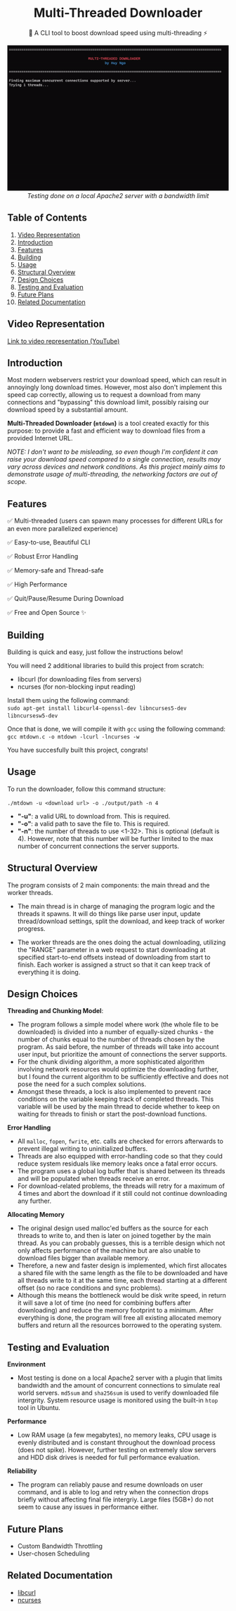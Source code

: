 <h1 style='text-align: center'> 
    Multi-Threaded Downloader 
</h1>

<p style='text-align: center'> 
    🚀 A CLI tool to boost download speed using multi-threading ⚡
</p>

<p style='text-align: center'>
    <img src="./download.gif" /><br>
    <i>Testing done on a local Apache2 server with a bandwidth limit</i>
</p>

## Table of Contents

1. [Video Representation](#video-representation)
2. [Introduction](#introduction)
3. [Features](#features)
4. [Building](#building)
5. [Usage](#usage)
6. [Structural Overview](#structural-overview)
7. [Design Choices](#design-choices)
8. [Testing and Evaluation](#testing-and-evaluation)
9. [Future Plans](#future-plans)
10. [Related Documentation](#related-documentation)

## Video Representation

[Link to video representation (YouTube)](https://www.youtube.com/watch?v=dQw4w9WgXcQ)

## Introduction

Most modern webservers restrict your download speed, which can result in annoyingly long download times. However, most also don't implement this speed cap correctly, allowing us to request a download from many connections and "bypassing" this download limit, possibly raising our download speed by a substantial amount.

**Multi-Threaded Downloader (`mtdown`)** is a tool created exactly for this purpose: to provide a fast and efficient way to download files from a provided Internet URL.

<i>NOTE: I don't want to be misleading, so even though I'm confident it can raise your download speed compared to a single connection, results may vary across devices and network conditions. As this project mainly aims to demonstrate usage of multi-threading, the networking factors are out of scope.</i>

## Features

✅ Multi-threaded (users can spawn many processes for different URLs for an even more parallelized experience)

✅ Easy-to-use, Beautiful CLI

✅ Robust Error Handling

✅ Memory-safe and Thread-safe

✅ High Performance

✅ Quit/Pause/Resume During Download

✅ Free and Open Source ✨

## Building

Building is quick and easy, just follow the instructions below!

You will need 2 additional libraries to build this project from scratch:

- libcurl (for downloading files from servers)
- ncurses (for non-blocking input reading)

Install them using the following command: <br>
`sudo apt-get install libcurl4-openssl-dev libncurses5-dev libncursesw5-dev`

Once that is done, we will compile it with `gcc` using the following command: <br>
`gcc mtdown.c -o mtdown -lcurl -lncurses -w`

You have succesfully built this project, congrats!

## Usage

To run the downloader, follow this command structure:

`./mtdown -u <download url> -o ./output/path -n 4`

- **"-u"**: a valid URL to download from. This is required.
- **"-o"**: a valid path to save the file to. This is required.
- **"-n"**: the number of threads to use <1-32>. This is optional (default is 4). However, note that this number will be further limited to the max number of concurrent connections the server supports.

## Structural Overview

The program consists of 2 main components: the main thread and the worker threads.

- The main thread is in charge of managing the program logic and the threads it spawns. It will do things like parse user input, update thread/download settings, split the download, and keep track of worker progress.

- The worker threads are the ones doing the actual downloading, utilizing the "RANGE" parameter in a web request to start downloading at specified start-to-end offsets instead of downloading from start to finish. Each worker is assigned a struct so that it can keep track of everything it is doing.

## Design Choices

**Threading and Chunking Model**:

- The program follows a simple model where work (the whole file to be downloaded) is divided into a number of equally-sized chunks - the number of chunks equal to the number of threads chosen by the program. As said before, the number of threads will take into account user input, but prioritize the amount of connections the server supports.
- For the chunk dividing algorithm, a more sophisticated algorithm involving network resources would optimize the downloading further, but I found the current algorithm to be sufficiently effective and does not pose the need for a such complex solutions.
- Amongst these threads, a lock is also implemented to prevent race conditions on the variable keeping track of completed threads. This variable will be used by the main thread to decide whether to keep on waiting for threads to finish or start the post-download functions.

**Error Handling**

- All `malloc`, `fopen`, `fwrite`, etc. calls are checked for errors afterwards to prevent illegal writing to uninitialized buffers.
- Threads are also equipped with error-handling code so that they could reduce system residuals like memory leaks once a fatal error occurs.
- The program uses a global log buffer that is shared between its threads and will be populated when threads receive an error.
- For download-related problems, the threads will retry for a maximum of 4 times and abort the download if it still could not continue downloading any further.

**Allocating Memory**

- The original design used malloc'ed buffers as the source for each threads to write to, and then is later on joined together by the main thread. As you can probably guesses, this is a terrible design which not only affects performance of the machine but are also unable to download files bigger than available memory.
- Therefore, a new and faster design is implemented, which first allocates a shared file with the same length as the file to be downloaded and have all threads write to it at the same time, each thread starting at a different offset (so no race conditions and sync problems).
- Although this means the bottleneck would be disk write speed, in return it will save a lot of time (no need for combining buffers after downloading) and reduce the memory footprint to a minimum. After everything is done, the program will free all existing allocated memory buffers and return all the resources borrowed to the operating system.

## Testing and Evaluation

**Environment**

- Most testing is done on a local Apache2 server with a plugin that limits bandwidth and the amount of concurrent connections to simulate real world servers. `md5sum` and `sha256sum` is used to verify downloaded file intergrity. System resource usage is monitored using the built-in `htop` tool in Ubuntu.

**Performance**

- Low RAM usage (a few megabytes), no memory leaks, CPU usage is evenly distributed and is constant throughout the download process (does not spike). However, further testing on extremely slow servers and HDD disk drives is needed for full performance evaluation.

**Reliability**

- The program can reliably pause and resume downloads on user command, and is able to log and retry when the connection drops briefly without affecting final file intergriy. Large files (5GB+) do not seem to cause any issues in performance either.

## Future Plans

- Custom Bandwidth Throttling
- User-chosen Scheduling

## Related Documentation

- [libcurl](https://curl.se/libcurl/c/libcurl.html)
- [ncurses](https://invisible-island.net/ncurses/man/ncurses.3x.html)
